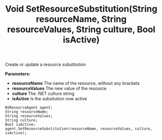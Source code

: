 ﻿---
uid: crmscript_ref_NSResourceAgent_SetResourceSubstitution
title: Void SetResourceSubstitution(String resourceName, String resourceValues, String culture, Bool isActive)
intellisense: NSResourceAgent.SetResourceSubstitution
keywords: NSResourceAgent, SetResourceSubstitution
so.topic: reference
---

Create or update a resource substitution

**Parameters:**
 - **resourceName** The name of the resource, without any brackets
 - **resourceValues** The new value of the resource
 - **culture** The .NET culture string
 - **isActive** Is the subsitution now active

```crmscript
NSResourceAgent agent;
String resourceName;
String resourceValues;
String culture;
Bool isActive;
agent.SetResourceSubstitution(resourceName, resourceValues, culture, isActive);
```

